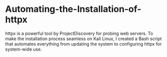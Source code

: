 # Automating-the-Installation-of-httpx
httpx is a powerful tool by ProjectDiscovery for probing web servers. To make the installation process seamless on Kali Linux, I created a Bash script that automates everything from updating the system to configuring httpx for system-wide use.
